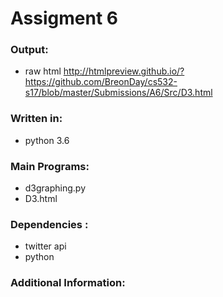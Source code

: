 # **Assigment 6**

### Output:
* raw html http://htmlpreview.github.io/?https://github.com/BreonDay/cs532-s17/blob/master/Submissions/A6/Src/D3.html

### Written in:
* python 3.6

### Main Programs:
* d3graphing.py
* D3.html

### Dependencies :
* twitter api 
* python 

### Additional Information:
